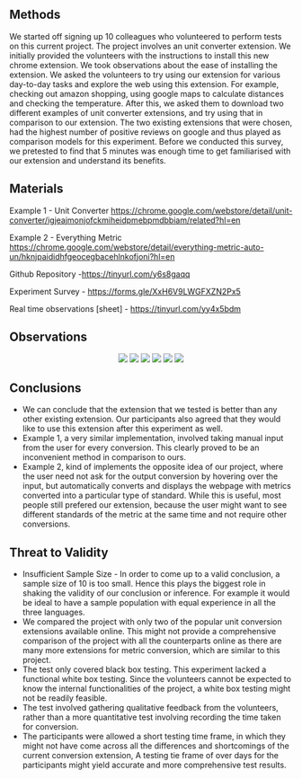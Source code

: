 ## Methods
We started off signing up 10 colleagues who volunteered to perform tests on this current project. The project involves an unit converter extension. We initially provided the volunteers with the instructions to install this new chrome extension. We took observations about the ease of installing the extension. We asked the volunteers to try using our extension for various day-to-day tasks and explore the web using this extension. For example, checking out amazon shopping, using google maps to calculate distances and checking the temperature. After this, we asked them to download two different examples of  unit converter extensions, and try using that in comparison to our extension. The two existing extensions that were chosen, had the highest number of positive reviews on google and thus played as comparison models for this experiment. Before we conducted this survey, we pretested to find that 5 minutes was enough time to get familiarised with our extension and understand its benefits. 

## Materials

Example 1 -  Unit Converter https://chrome.google.com/webstore/detail/unit-converter/igjeajmonjofckmiheidpmebpmdbbiam/related?hl=en

Example 2  - Everything Metric https://chrome.google.com/webstore/detail/everything-metric-auto-un/hknjpaididhfgeocegbacehlnkofjoni?hl=en 

Github Repository -https://tinyurl.com/y6s8gaqq

Experiment Survey - https://forms.gle/XxH6V9LWGFXZN2Px5 

Real time observations [sheet] - https://tinyurl.com/yy4x5bdm


## Observations

<p align="center">
	<img src="img1.jpeg">
	<img src="img2.jpeg">
	<img src="img3.jpeg">
	<img src="img4.jpeg">
	<img src="avg_time.jpg">
	<img src="debug.png">
</p>



## Conclusions

- We can conclude that the extension that we tested is better than any other existing extension. Our participants also agreed that they would like to use this extension after this experiment as well.
- Example 1, a very similar implementation, involved taking manual input from the user for every conversion. This clearly proved to be an inconvenient method in comparison to ours.
- Example 2, kind of implements the opposite idea of our project, where the user need not ask for the output conversion by hovering over the input, but automatically converts and displays the webpage with metrics converted into a particular type of standard. While this is useful, most people still prefered our extension, because the user might want to see different standards of the metric at the same time and not require other conversions.   


## Threat to Validity

- Insufficient Sample Size - In order to come up to a valid conclusion, a sample size of 10 is too small. Hence this plays the biggest role in shaking the validity of our conclusion or inference. For example it would be ideal to have a sample population with equal experience in all the three languages.
- We compared the project with only two of the popular unit conversion extensions available online. This might not provide a comprehensive comparison of the project with all the counterparts online as there are many more extensions for metric conversion, which are similar to this project.
- The test only covered black box testing. This experiment lacked a functional white box testing. Since the volunteers cannot be expected to know the internal functionalities of the project, a white box testing might not be readily feasible.
- The test involved gathering qualitative feedback from the volunteers, rather than a more quantitative test involving recording the time taken for conversion.
- The participants were allowed a short testing time frame, in which they might not have come across all the differences and shortcomings of the current conversion extension, A testing tie frame of over days for the participants might yield accurate and more comprehensive test results.
